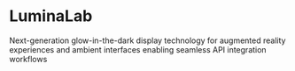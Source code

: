 # LuminaLab
Next-generation glow-in-the-dark display technology for augmented reality experiences and ambient interfaces enabling seamless API integration workflows
